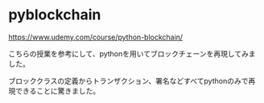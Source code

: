 # pyblockchain

https://www.udemy.com/course/python-blockchain/

こちらの授業を参考にして、pythonを用いてブロックチェーンを再現してみました。

ブロッククラスの定義からトランザクション、署名などすべてpythonのみで再現できることに驚きました。
